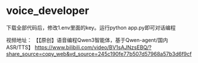 # voice_developer

下载全部代码后，修改1.env里面的key。运行python app.py即可对话编程

视频地址：
【【原创】语音编程Qwen3智能体，基于Qwen-agent/国内ASR/TTS】 https://www.bilibili.com/video/BV1sAJNzsEBQ/?share_source=copy_web&vd_source=245c190fe77b507d57968a57b3d6f9cf
